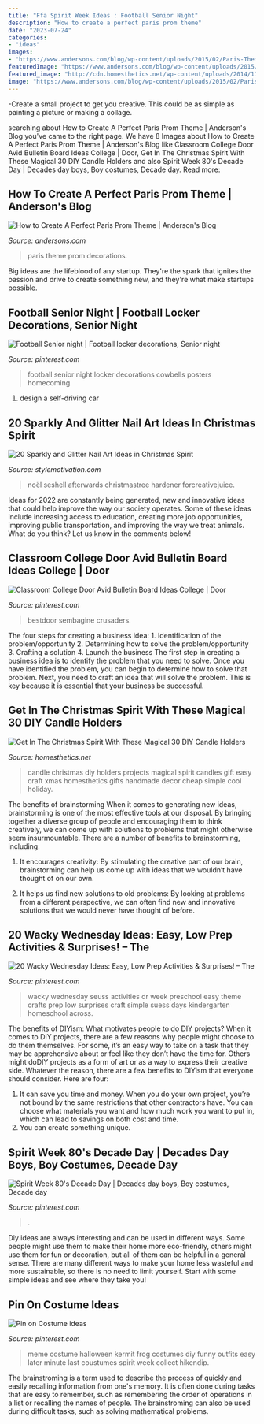 ```yaml
---
title: "Ffa Spirit Week Ideas : Football Senior Night"
description: "How to create a perfect paris prom theme"
date: "2023-07-24"
categories:
- "ideas"
images:
- "https://www.andersons.com/blog/wp-content/uploads/2015/02/Paris-Theme-850x491.jpg"
featuredImage: "https://www.andersons.com/blog/wp-content/uploads/2015/02/Paris-Theme-850x491.jpg"
featured_image: "http://cdn.homesthetics.net/wp-content/uploads/2014/11/Get-In-The-Christmas-Spirit-With-These-Magical-DIY-Candle-Holders-Projects-homesthetics-13.jpg"
image: "https://www.andersons.com/blog/wp-content/uploads/2015/02/Paris-Theme-850x491.jpg"
---
```



-Create a small project to get you creative. This could be as simple as painting a picture or making a collage. 

	

		
searching about How to Create A Perfect Paris Prom Theme | Anderson&#039;s Blog you've came to the right page. We have 8 Images about How to Create A Perfect Paris Prom Theme | Anderson&#039;s Blog like Classroom College Door Avid Bulletin Board Ideas College | Door, Get In The Christmas Spirit With These Magical 30 DIY Candle Holders and also Spirit Week 80&#039;s Decade Day | Decades day boys, Boy costumes, Decade day. Read more:
		
    
## How To Create A Perfect Paris Prom Theme | Anderson&#039;s Blog

<img loading=lazy src="https://www.andersons.com/blog/wp-content/uploads/2015/02/Paris-Theme-850x491.jpg" onerror="this.onerror=null;this.src='https://tse4.mm.bing.net/th?id=OIP.PEQ0SqwaqRMU3e82qjd5HwHaER&amp;pid=15.1';" alt="How to Create A Perfect Paris Prom Theme | Anderson&#039;s Blog">

_Source: andersons.com_

>paris theme prom decorations. 

	

Big ideas are the lifeblood of any startup. They're the spark that ignites the passion and drive to create something new, and they're what make startups possible.

    
## Football Senior Night | Football Locker Decorations, Senior Night

<img loading=lazy src="https://i.pinimg.com/736x/96/d2/f1/96d2f1cf9f4dceb1cc39678c951021da--football.jpg" onerror="this.onerror=null;this.src='https://tse1.mm.bing.net/th?id=OIP.j0d8wEDUfPllVpt8ki--2wHaNK&amp;pid=15.1';" alt="Football Senior night | Football locker decorations, Senior night">

_Source: pinterest.com_

>football senior night locker decorations cowbells posters homecoming. 

	

1. design a self-driving car 

    
## 20 Sparkly And Glitter Nail Art Ideas In Christmas Spirit

<img loading=lazy src="https://www.stylemotivation.com/wp-content/uploads/2013/12/20-Sparkly-and-Glitter-Nail-Art-Ideas-in-Christmas-Spirit-8-1100x1536.jpg" onerror="this.onerror=null;this.src='https://tse3.mm.bing.net/th?id=OIP.ArIV1RB0iUVyusP_gQ7h2wHaKV&amp;pid=15.1';" alt="20 Sparkly and Glitter Nail Art Ideas in Christmas Spirit">

_Source: stylemotivation.com_

>noël seshell afterwards christmastree hardener forcreativejuice. 

	

Ideas for 2022 are constantly being generated, new and innovative ideas that could help improve the way our society operates. Some of these ideas include increasing access to education, creating more job opportunities, improving public transportation, and improving the way we treat animals. What do you think? Let us know in the comments below!

    
## Classroom College Door Avid Bulletin Board Ideas College | Door

<img loading=lazy src="https://i.pinimg.com/originals/09/56/b5/0956b5ed60a81bc840dceb602bb6d699.jpg" onerror="this.onerror=null;this.src='https://tse1.mm.bing.net/th?id=OIP.as4hP7cAyDUQVTJ2A5892wHaJ6&amp;pid=15.1';" alt="Classroom College Door Avid Bulletin Board Ideas College | Door">

_Source: pinterest.com_

>bestdoor sembagine crusaders. 

	

The four steps for creating a business idea: 1. Identification of the problem/opportunity 2. Determining how to solve the problem/opportunity 3. Crafting a solution 4. Launch the business
The first step in creating a business idea is to identify the problem that you need to solve. Once you have identified the problem, you can begin to determine how to solve that problem. Next, you need to craft an idea that will solve the problem. This is key because it is essential that your business be successful.

    
## Get In The Christmas Spirit With These Magical 30 DIY Candle Holders

<img loading=lazy src="http://cdn.homesthetics.net/wp-content/uploads/2014/11/Get-In-The-Christmas-Spirit-With-These-Magical-DIY-Candle-Holders-Projects-homesthetics-13.jpg" onerror="this.onerror=null;this.src='https://tse1.mm.bing.net/th?id=OIP.2CD3FwY9prE7Xl0V6OaQDwHaQl&amp;pid=15.1';" alt="Get In The Christmas Spirit With These Magical 30 DIY Candle Holders">

_Source: homesthetics.net_

>candle christmas diy holders projects magical spirit candles gift easy craft xmas homesthetics gifts handmade decor cheap simple cool holiday. 

	

The benefits of brainstorming
When it comes to generating new ideas, brainstorming is one of the most effective tools at our disposal. By bringing together a diverse group of people and encouraging them to think creatively, we can come up with solutions to problems that might otherwise seem insurmountable.
There are a number of benefits to brainstorming, including:

1. It encourages creativity: By stimulating the creative part of our brain, brainstorming can help us come up with ideas that we wouldn’t have thought of on our own.

2. It helps us find new solutions to old problems: By looking at problems from a different perspective, we can often find new and innovative solutions that we would never have thought of before.


    
## 20 Wacky Wednesday Ideas: Easy, Low Prep Activities &amp; Surprises! – The

<img loading=lazy src="https://i.pinimg.com/736x/bf/ae/fb/bfaefbd66363e307e7dd0e00400fe0c6.jpg" onerror="this.onerror=null;this.src='https://tse4.mm.bing.net/th?id=OIP.uizJhVlxQ05ytcyx-g-XqQHaLG&amp;pid=15.1';" alt="20 Wacky Wednesday Ideas: Easy, Low Prep Activities &amp; Surprises! – The">

_Source: pinterest.com_

>wacky wednesday seuss activities dr week preschool easy theme crafts prep low surprises craft simple suess days kindergarten homeschool across. 

	

The benefits of DIYism: What motivates people to do DIY projects?
When it comes to DIY projects, there are a few reasons why people might choose to do them themselves. For some, it’s an easy way to take on a task that they may be apprehensive about or feel like they don’t have the time for. Others might doDIY projects as a form of art or as a way to express their creative side. Whatever the reason, there are a few benefits to DIYism that everyone should consider. Here are four: 
1) It can save you time and money. When you do your own project, you’re not bound by the same restrictions that other contractors have. You can choose what materials you want and how much work you want to put in, which can lead to savings on both cost and time. 
2) You can create something unique.

    
## Spirit Week 80&#039;s Decade Day | Decades Day Boys, Boy Costumes, Decade Day

<img loading=lazy src="https://i.pinimg.com/736x/5e/b9/08/5eb908945983c53da79781460f606050.jpg" onerror="this.onerror=null;this.src='https://tse2.mm.bing.net/th?id=OIP.jy_KcVYDs72afRXbXnrPMwHaJ3&amp;pid=15.1';" alt="Spirit Week 80&#039;s Decade Day | Decades day boys, Boy costumes, Decade day">

_Source: pinterest.com_

>. 

	

Diy ideas are always interesting and can be used in different ways. Some people might use them to make their home more eco-friendly, others might use them for fun or decoration, but all of them can be helpful in a general sense. There are many different ways to make your home less wasteful and more sustainable, so there is no need to limit yourself. Start with some simple ideas and see where they take you!

    
## Pin On Costume Ideas

<img loading=lazy src="https://i.pinimg.com/736x/0d/74/ea/0d74ea49dec525601c9ade8fb721096c--meme-costume-costume-ideas.jpg" onerror="this.onerror=null;this.src='https://tse2.mm.bing.net/th?id=OIP.StnKOlmcqyoyM8mf-c-rmgHaJ3&amp;pid=15.1';" alt="Pin on Costume ideas">

_Source: pinterest.com_

>meme costume halloween kermit frog costumes diy funny outfits easy later minute last coustumes spirit week collect hikendip. 

	

The brainstroming is a term used to describe the process of quickly and easily recalling information from one's memory. It is often done during tasks that are easy to remember, such as remembering the order of operations in a list or recalling the names of people. The brainstroming can also be used during difficult tasks, such as solving mathematical problems.

